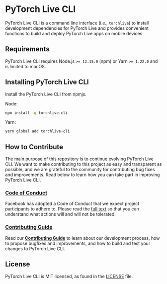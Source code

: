 # PyTorch Live CLI
PyTorch Live CLI is a command line interface (i.e., `torchlive`) to install development dependencies for PyTorch Live and provides convenient functions to build and deploy PyTorch Live apps on mobile devices.

## Requirements
PyTorch Live CLI requires Node.js `>= 12.15.0` (npm) or Yarn `>= 1.22.0` and is limited to macOS.

## Installing PyTorch Live CLI
Install the PyTorch Live CLI from npmjs.

Node:
```sh
npm install -g torchlive-cli
```

Yarn:
```sh
yarn global add torchlive-cli
```

## How to Contribute
The main purpose of this repository is to continue evolving PyTorch Live CLI. We want to make contributing to this project as easy and transparent as possible, and we are grateful to the community for contributing bug fixes and improvements. Read below to learn how you can take part in improving PyTorch Live CLI.

### [Code of Conduct][code]
Facebook has adopted a Code of Conduct that we expect project participants to adhere to.
Please read the [full text][code] so that you can understand what actions will and will not be tolerated.

[code]: https://code.fb.com/codeofconduct/

### [Contributing Guide][contribute]
Read our [**Contributing Guide**][contribute] to learn about our development process, how to propose bugfixes and improvements, and how to build and test your changes to PyTorch Live CLI.

[contribute]: CONTRIBUTING.md

## License
PyTorch Live CLI is MIT licensed, as found in the [LICENSE][license] file.

[license]: LICENSE.md
